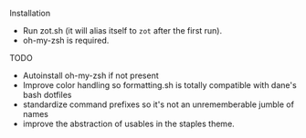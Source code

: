 Installation
* Run zot.sh (it will alias itself to `zot` after the first run).
* oh-my-zsh is required.

TODO
* Autoinstall oh-my-zsh if not present
* Improve color handling so formatting.sh is totally compatible with dane's bash dotfiles
* standardize command prefixes so it's not an unrememberable jumble of names
* improve the abstraction of usables in the staples theme.
